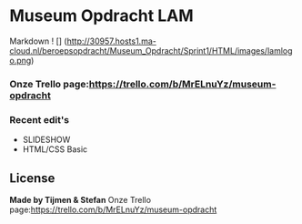 # Museum Opdracht LAM

Markdown ! [] (http://30957.hosts1.ma-cloud.nl/beroepsopdracht/Museum_Opdracht/Sprint1/HTML/images/lamlogo.png)


### Onze Trello page:https://trello.com/b/MrELnuYz/museum-opdracht

### Recent edit's

 - SLIDESHOW
 - HTML/CSS Basic

License
----

**Made by Tijmen & Stefan**
Onze Trello page:https://trello.com/b/MrELnuYz/museum-opdracht
